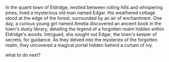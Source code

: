 In the quaint town of Eldridge, nestled between rolling hills and whispering pines, lived a mysterious old man named Edgar. His weathered cottage stood at the edge of the forest, surrounded by an air of enchantment. One day, a curious young girl named Amelia discovered an ancient book in the town's dusty library, detailing the legend of a forgotten realm hidden within Eldridge's woods. Intrigued, she sought out Edgar, the town's keeper of secrets, for guidance. As they delved into the mysteries of the forgotten realm, they uncovered a magical portal hidden behind a curtain of ivy. 

what to do next?
